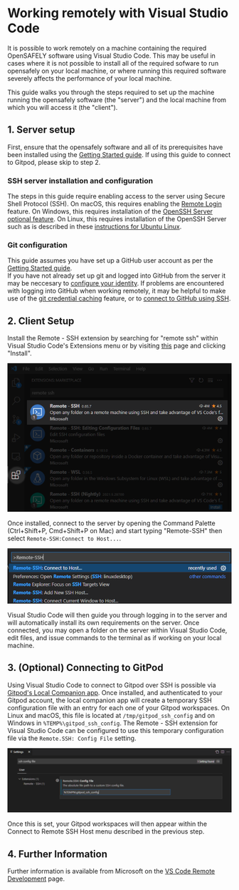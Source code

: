 # Working remotely with Visual Studio Code

It is possible to work remotely on a machine containing the required OpenSAFELY software using Visual Studio Code.
This may be useful in cases where it is not possible to install all of the required sofware to run opensafely on your local machine, or where running this required software severely affects the performance of your local machine. 

This guide walks you through the steps required to set up the machine running the opensafely software (the "server") and the local machine from which you will access it (the "client").

## 1. Server setup

First, ensure that the opensafely software and all of its prerequisites have been installed using the [Getting Started guide](getting-started). If using this guide to connect to Gitpod, please skip to step 2.

### SSH server installation and configuration
The steps in this guide require enabling access to the server using Secure Shell Protocol (SSH).
On macOS, this requires enabling the [Remote Login](https://support.apple.com/en-gb/guide/mac-help/mchlp1066/mac) feature. 
On Windows, this requires installation of the [OpenSSH Server optional feature](https://docs.microsoft.com/en-us/windows-server/administration/openssh/openssh_install_firstuse).
On Linux, this requires installation of the OpenSSH Server such as is described in these [instructions for Ubuntu Linux](https://ubuntu.com/server/docs/service-openssh).

### Git configuration
This guide assumes you have set up a GitHub user account as per the [Getting Started guide](getting-started).  
If you have not already set up git and logged into GitHub from the server it may be neccesary to [configure your identity](https://git-scm.com/book/en/v2/Getting-Started-First-Time-Git-Setup#_your_identity).
If problems are encountered with logging into GitHub when working remotely, it may be helpful to make use of the [git credential caching](https://docs.github.com/en/get-started/getting-started-with-git/caching-your-github-credentials-in-git) feature, or to [connect to GitHub using SSH](https://docs.github.com/en/github/authenticating-to-github/connecting-to-github-with-ssh).


## 2. Client Setup

Install the Remote - SSH extension by searching for "remote ssh" within Visual Studio Code's Extensions menu or by visiting [this](https://marketplace.visualstudio.com/items?itemName=ms-vscode-remote.remote-ssh) page and clicking "Install".

 ![Visual Studio Code Remote Extension](images/vs-code-remote-extension.png "Visual Studio Code Remote Extension")

Once installed, connect to the server by opening the Command Palette (Ctrl+Shift+P, Cmd+Shift+P on Mac) and start typing "Remote-SSH" then select `Remote-SSH:Connect to Host...`.

![Visual Studio Code Connect to Remote SSH Host](images/vs-code-command-palette-remote-ssh-connect.png "Visual Studio Code Connect to Remote SSH Host")


Visual Studio Code will then guide you through logging in to the server and will automatically install its own requirements on the server.
Once connected, you may open a folder on the server within Visual Studio Code, edit files, and issue commands to the terminal as if working on your local machine. 

## 3. (Optional) Connecting to GitPod

Using Visual Studio Code to connect to Gitpod over SSH is possible via [Gitpod's Local Companion app](https://www.gitpod.io/blog/local-app#installation). Once installed, and authenticated to your Gitpod account, the local companion app will create a temporary SSH configuration file with an entry for each one of your Gitpod workspaces. On Linux and macOS, this file is located at `/tmp/gitpod_ssh_config` and on Windows in `%TEMP%\gitpod_ssh_config`.
The Remote - SSH extension for Visual Studio Code can be configured to use this temporary configuration file via the `Remote.SSH: Config File` setting.

![Visual Studio Code Remote SSH Config File Setting for Gitpod](images/vs_code_gitpod_ssh_config.png "Visual Studio Code Remote SSH Config File Setting for Gitpod")

Once this is set, your Gitpod workspaces will then appear within the Connect to Remote SSH Host menu described in the previous step. 

## 4. Further Information

Further information is available from Microsoft on the [VS Code Remote Development](https://code.visualstudio.com/docs/remote/) page.